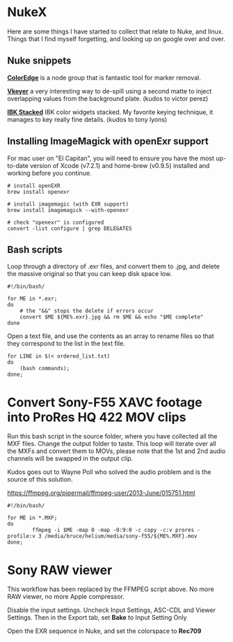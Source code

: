 # NukeX

Here are some things I have started to collect that relate to Nuke, and linux. Things that I find myself forgetting, and looking up on google over and over.

## Nuke snippets

**[ColorEdge](ColorEdge.txt)** is a node group that is fantastic tool for marker removal.

**[Vkeyer](vkeyer.txt)** a very interesting way to de-spill using a second matte to inject overlapping values from the background plate. (kudos to victor perez)

**[IBK Stacked](IBKStackedV1.txt)** IBK color widgets stacked. My favorite keying technique, it manages to key really fine details. (kudos to tony lyons)

## Installing ImageMagick with openExr support

For mac user on "El Capitan", you will need to ensure you have the most up-to-date version of Xcode (v7.2.1) and home-brew (v0.9.5) installed and working before you continue.

	# install openEXR
	brew install openexr

	# install imagemagic (with EXR support)
	brew install imagemagick --with-openexr

	# check "openexr" is configured
	convert -list configure | grep DELEGATES

## Bash scripts

Loop through a directory of .exr files, and convert them to .jpg, and delete the massive original so that you can keep disk space low.

	#!/bin/bash/

	for ME in *.exr;
	do
      	# the "&&" stops the delete if errors occur
		convert $ME ${ME%.exr}.jpg && rm $ME && echo "$ME complete"
	done

Open a text file, and use the contents as an array to rename files so that they correspond to the list in the text file.

	for LINE in $(< ordered_list.txt)
	do
		(bash commands);
	done;

# Convert Sony-F55 XAVC footage into ProRes HQ 422 MOV clips

Run this bash script in the source folder, where you have collected all the MXF files. Change the output folder to taste.
This loop will iterate over all the MXFs and convert them to MOVs, please note that the 1st and 2nd audio channels will be swapped in the output clip.

Kudos goes out to Wayne Poll who solved the audio problem and is the source of this solution.

https://ffmpeg.org/pipermail/ffmpeg-user/2013-June/015751.html


	#!/bin/bash/

	for ME in *.MXF;
	do
	        ffmpeg -i $ME -map 0 -map -0:9:0 -c copy -c:v prores -profile:v 3 /media/bruce/helium/media/sony-f55/${ME%.MXF}.mov
	done;


	
# Sony RAW viewer

This workflow has been replaced by the FFMPEG script above. No more RAW viewer, no more Apple compressor.

Disable the input settings. Uncheck Input Settings, ASC-CDL and Viewer Settings. Then in the Export tab, set **Bake** to Input Setting Only

Open the EXR sequence in Nuke, and set the colorspace to **Rec709**

